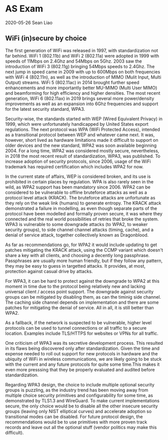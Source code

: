 # AS Exam

2020-05-26 Sean Liao

## WiFi (in)secure by choice

The first generation of WiFi was released in 1997, with standardization not far behind. WiFi 1 (802.11b) and WiFi 2 (802.11a) were adopted in 1999 with speeds of 11Mbps on 2.4Ghz and 54Mbps on 5Ghz. 2003 saw the introduction of WiFi 3 (802.11g) bringing 54Mbps speeds to 2.4Ghz. The next jump in speed came in 2009 with up to 600Mbps on both frequencies with WiFi 4 (802.11n), as well as the introduction of MIMO (Mulit Input, Multi Output) streams. WiFi 5 (802.11ac) in 2014 brought further speed enhancements and more importantly better MU-MIMO (Multi User MIMO) and beamforming for high efficiency and higher densities. The most recent generation, WiFi 6 (802.11ax) in 2019 brings several more power/density improvements as well as an expansion into 6Ghz frequencies and support for the latest security standard, WPA3.

Security-wise, the standards started with WEP (Wired Equivalent Privacy) in 1999, which were unfortunately handicapped by United States export regulations. The next protocol was WPA (WiFi Protected Access), intended as a transitional protocol between WEP and whatever came next. It was, however, short lived as hardware limitations made it difficult to support on older devices and the new standard, WPA2 was soon available beginning 2004. For a long time, WPA2 was considered mostly secure, nevertheless, in 2018 the most recent result of standardization, WPA3, was published. To increase adoption of security protocols, since 2006, usage of the WiFi trademark has required certification which includes WPA2 for now.

In the current state of affairs, WEP is considered broken, and its use is prohibited in certain places by regulation. WPA is also rarely seen in the wild, as WPA2 support has been mandatory since 2006. WPA2 can be considered to be vulnerable to offline bruteforce attacks as well as a protocol level attack (KRACK). The bruteforce attacks are unfortunate as they rely on the weak link (humans) to generate entropy. The KRACK attack demonstrated a failure in modelling, as even though separate parts of the protocol have been modelled and formally proven secure, it was where they connected and the real world possibilities of retries that broke the system. WPA3 is vulnerable to some downgrade attacks (to WPA2, to weaker security groups), to side channel channel attacks (timing, cache), and a denial of service attack, together collectively known as Dragonblood.

As far as recommendations go, for WPA2 it would include updating to get patches mitigating the KRACK attack, using the CCMP variant which doesn't share a key with all clients, and choosing a decently long passphrase. Passphrases are usually more human friendly, but if they follow any pattern, they may be easy to guess in targetted attacks. It provides, at most, protection against casual drive by attacks.

For WPA3, it can be hard to protect against the downgrade to WPA2 at this moment in time due to the protocol being relatively new and lacking universal client / access point support. The downgrade against security groups can be mitigated by disabling them, as can the timinig side channel. The caching side channel depends on implementation and there are some patches for mitigating the denial of service. All in all, it is still better than WPA2.

As a fallback, if the network is suspected to be vulnerable, higher level protocols can be used to tunnel connections or all traffic to a secure location. Examples include TLS/HTTPS for websites or VPNs for all traffic.

One criticism of WPA3 was its secretive development process. This resulted in its flaws being discovered only after standardization. Given the time and expense needed to roll out support for new protocols in hardware and the ubiquity of WiFi in wireless communications, we are likely going to be stuck with the current and any future protocols for quite some time.This makes it even more presssing that they be properly evaluated and audited before standardization.

Regarding WPA3 design, the choice to include multiple optional security groups is puzzling, as the industry trend has been moving away from multiple choice security primitives and configurability for some time, as demonstrated by TLS1.3 and WireGuard. To make current implementations secure, the only choice would be to disable all the other insecure security groups (leaving only NIST elliptical curves) and accelerate adoption so transitional modes can be disabled. For future protocol design, the recommendations would be to use primitives with more proven track records and leave out all the optional stuff (vendor politics may make this difficult).
